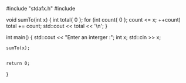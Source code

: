 #include "stdafx.h"
#include <iostream>

void sumTo(int x)
{
	int total{ 0 };
	for (int count{ 0 }; count <= x; ++count)
		total += count;
		std::cout << total << '\n';
}

int main()
{
	std::cout << "Enter an interger :";
	int x;
	std::cin >> x;

	sumTo(x);


    return 0;
}

